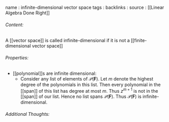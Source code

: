 name : infinite-dimensional vector space
tags : 
backlinks : 
source : [[Linear Algebra Done Right]]

###### Content:
A [[vector space]] is called infinite-dimensional if it is not a [[finite-dimensional vector space]]

###### Properties:
- [[polynomial]]s are infinite dimensional:
	- Consider any list of elements of $\mathcal{P}(\textbf{F})$. Let $m$ denote the highest degree of the polynomials in this list. Then every polynomial in the [[span]] of this list has degree at most $m$. Thus $z^{m+1}$ is not in the [[span]] of our list. Hence no list spans $\mathcal{P}(\textbf{F})$. Thus $\mathcal{P}(\textbf{F})$ is infinite-dimensional.

###### Additional Thoughts:
